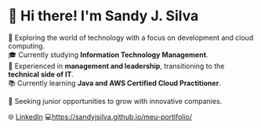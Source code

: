 # 👋 Hi there! I'm Sandy J. Silva  

🚀 Exploring the world of technology with a focus on development and cloud computing.  
🎓 Currently studying **Information Technology Management**.  
💼 Experienced in **management and leadership**, transitioning to the **technical side of IT**.  
📚 Currently learning **Java and AWS Certified Cloud Practitioner**.  

🌱 Seeking junior opportunities to grow with innovative companies.  

🌐 [LinkedIn](https://www.linkedin.com/in/sandy-j-silva-7103a91a1/)
💻https://sandyjsilva.github.io/meu-portifolio/
